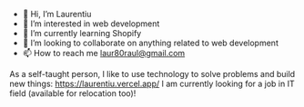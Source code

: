 - 👋 Hi, I’m Laurentiu
- 👀 I’m interested in web development
- 🌱 I’m currently learning Shopify
- 💞️ I’m looking to collaborate on anything related to web development
- 📫 How to reach me laur80raul@gmail.com

As a self-taught person, I like to use technology to solve problems and build new things:
https://laurentiu.vercel.app/
I am currently looking for a job in IT field (available for relocation too)!

<!---
laur80/laur80 is a ✨ special ✨ repository because its `README.md` (this file) appears on your GitHub profile.
You can click the Preview link to take a look at your changes.
--->
